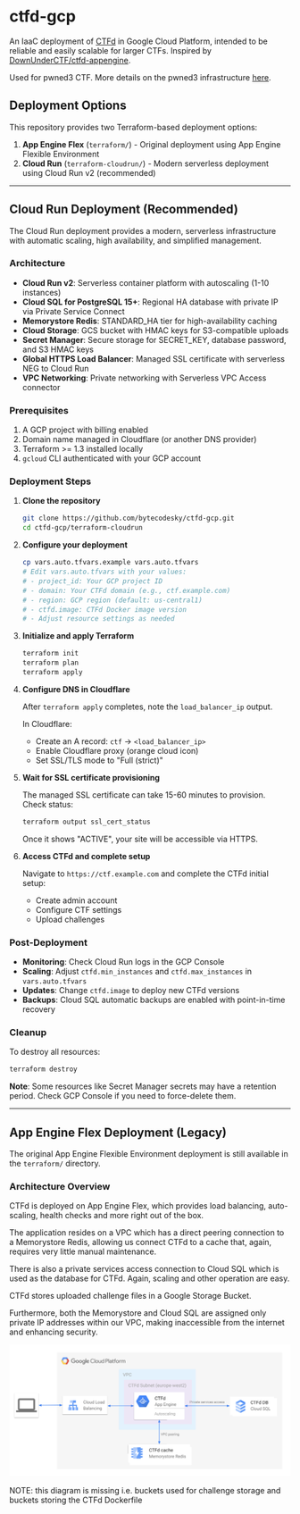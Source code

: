 # ctfd-gcp

An IaaC deployment of [CTFd](https://ctfd.io/) in Google Cloud Platform, intended to be reliable and easily scalable for larger CTFs. Inspired by [DownUnderCTF/ctfd-appengine](https://github.com/DownUnderCTF/ctfd-appengine).

Used for pwned3 CTF. More details on the pwned3 infrastructure [here](https://www.atteniemi.com/ctf-infra-writeup/).

## Deployment Options

This repository provides two Terraform-based deployment options:

1. **App Engine Flex** (`terraform/`) - Original deployment using App Engine Flexible Environment
2. **Cloud Run** (`terraform-cloudrun/`) - Modern serverless deployment using Cloud Run v2 (recommended)

---

## Cloud Run Deployment (Recommended)

The Cloud Run deployment provides a modern, serverless infrastructure with automatic scaling, high availability, and simplified management.

### Architecture

- **Cloud Run v2**: Serverless container platform with autoscaling (1-10 instances)
- **Cloud SQL for PostgreSQL 15+**: Regional HA database with private IP via Private Service Connect
- **Memorystore Redis**: STANDARD_HA tier for high-availability caching
- **Cloud Storage**: GCS bucket with HMAC keys for S3-compatible uploads
- **Secret Manager**: Secure storage for SECRET_KEY, database password, and S3 HMAC keys
- **Global HTTPS Load Balancer**: Managed SSL certificate with serverless NEG to Cloud Run
- **VPC Networking**: Private networking with Serverless VPC Access connector

### Prerequisites

1. A GCP project with billing enabled
2. Domain name managed in Cloudflare (or another DNS provider)
3. Terraform >= 1.3 installed locally
4. `gcloud` CLI authenticated with your GCP account

### Deployment Steps

1. **Clone the repository**
   ```bash
   git clone https://github.com/bytecodesky/ctfd-gcp.git
   cd ctfd-gcp/terraform-cloudrun
   ```

2. **Configure your deployment**
   ```bash
   cp vars.auto.tfvars.example vars.auto.tfvars
   # Edit vars.auto.tfvars with your values:
   # - project_id: Your GCP project ID
   # - domain: Your CTFd domain (e.g., ctf.example.com)
   # - region: GCP region (default: us-central1)
   # - ctfd.image: CTFd Docker image version
   # - Adjust resource settings as needed
   ```

3. **Initialize and apply Terraform**
   ```bash
   terraform init
   terraform plan
   terraform apply
   ```

4. **Configure DNS in Cloudflare**
   
   After `terraform apply` completes, note the `load_balancer_ip` output.
   
   In Cloudflare:
   - Create an A record: `ctf` → `<load_balancer_ip>`
   - Enable Cloudflare proxy (orange cloud icon)
   - Set SSL/TLS mode to "Full (strict)"

5. **Wait for SSL certificate provisioning**
   
   The managed SSL certificate can take 15-60 minutes to provision. Check status:
   ```bash
   terraform output ssl_cert_status
   ```
   
   Once it shows "ACTIVE", your site will be accessible via HTTPS.

6. **Access CTFd and complete setup**
   
   Navigate to `https://ctf.example.com` and complete the CTFd initial setup:
   - Create admin account
   - Configure CTF settings
   - Upload challenges

### Post-Deployment

- **Monitoring**: Check Cloud Run logs in the GCP Console
- **Scaling**: Adjust `ctfd.min_instances` and `ctfd.max_instances` in `vars.auto.tfvars`
- **Updates**: Change `ctfd.image` to deploy new CTFd versions
- **Backups**: Cloud SQL automatic backups are enabled with point-in-time recovery

### Cleanup

To destroy all resources:
```bash
terraform destroy
```

**Note**: Some resources like Secret Manager secrets may have a retention period. Check GCP Console if you need to force-delete them.

---

## App Engine Flex Deployment (Legacy)

The original App Engine Flexible Environment deployment is still available in the `terraform/` directory.

### Architecture Overview

CTFd is deployed on App Engine Flex, which provides load balancing, auto-scaling, health checks and more right out of the box.

The application resides on a VPC which has a direct peering connection to a Memorystore Redis, allowing us connect CTFd to a cache that, again, requires very little manual maintenance.

There is also a private services access connection to Cloud SQL which is used as the database for CTFd. Again, scaling and other operation are easy.

CTFd stores uploaded challenge files in a Google Storage Bucket.

Furthermore, both the Memorystore and Cloud SQL are assigned only private IP addresses within our VPC, making inaccessible from the internet and enhancing security.

![](docs/architecture_overview.svg)

NOTE: this diagram is missing i.e. buckets used for challenge storage and buckets storing the CTFd Dockerfile
